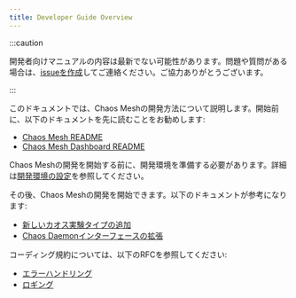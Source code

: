 ```yaml
---
title: Developer Guide Overview
---
```


:::caution

開発者向けマニュアルの内容は最新でない可能性があります。問題や質問がある場合は、[issueを作成](https://github.com/chaos-mesh/chaos-mesh/issues/new/choose)してご連絡ください。ご協力ありがとうございます。

:::

このドキュメントでは、Chaos Meshの開発方法について説明します。開始前に、以下のドキュメントを先に読むことをお勧めします:

- [Chaos Mesh README](https://github.com/chaos-mesh/chaos-mesh/blob/master/README.md)
- [Chaos Mesh Dashboard README](https://github.com/chaos-mesh/chaos-mesh/blob/master/ui/README.md)

Chaos Meshの開発を開始する前に、開発環境を準備する必要があります。詳細は[開発環境の設定](configure-development-environment.md)を参照してください。

その後、Chaos Meshの開発を開始できます。以下のドキュメントが参考になります:

- [新しいカオス実験タイプの追加](add-new-chaos-experiment-type.md)
- [Chaos Daemonインターフェースの拡張](extend-chaos-daemon-interface.md)

コーディング規約については、以下のRFCを参照してください:

- [エラーハンドリング](https://github.com/chaos-mesh/rfcs/blob/main/text/2021-09-27-refine-error-handling.md)
- [ロギング](https://github.com/chaos-mesh/rfcs/blob/main/text/2021-12-09-logging.md)